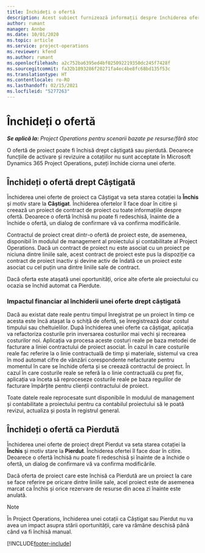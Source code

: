 ```yaml
---
title: Închideți o ofertă
description: Acest subiect furnizează informații despre închiderea ofertelor în Project Operations.
author: rumant
manager: Annbe
ms.date: 10/01/2020
ms.topic: article
ms.service: project-operations
ms.reviewer: kfend
ms.author: rumant
ms.openlocfilehash: a2c752ba6395ed4bf025092219350dc245f7428f
ms.sourcegitcommit: fa32b1893286f20271fa4ec4be8fc68bd135f53c
ms.translationtype: HT
ms.contentlocale: ro-RO
ms.lasthandoff: 02/15/2021
ms.locfileid: "5277263"
---
```

# <a name="close-a-quote"></a>Închideți o ofertă

_**Se aplică la:** Project Operations pentru scenarii bazate pe resurse/fără stoc_

O ofertă de proiect poate fi închisă drept câștigată sau pierdută. Deoarece funcțiile de activare și revizuire a cotațiilor nu sunt acceptate în Microsoft Dynamics 365 Project Operations, puteți închide ciorna unei oferte.

## <a name="close-a-quote-as-won"></a>Închideți o ofertă drept Câștigată

Închiderea unei oferte de proiect ca Câștigat va seta starea cotației la **Închis** și motiv stare la **Câștigat**. Închiderea ofertelor îl face doar în citire și creează un proiect de contract de proiect cu toate informațiile despre ofertă. Deoarece o ofertă închisă nu poate fi redeschisă, înainte de a închide o ofertă, un dialog de confirmare vă va confirma modificările.

Contractul de proiect creat dintr-o ofertă de proiect este, de asemenea, disponibil în modulul de management al proiectului și contabilitate al Project Operations. Dacă un contract de proiect nu este asociat cu un proiect pe niciuna dintre liniile sale, acest contract de proiect este pus la dispoziție ca contract de proiect inactiv și devine activ de îndată ce un proiect este asociat cu cel puțin una dintre liniile sale de contract.

Dacă oferta este atașată unei oportunități, orice alte oferte ale proiectului cu ocazia se închid automat ca Pierdute.

### <a name="financial-impact-of-closing-a-quote-as-won"></a>Impactul financiar al închiderii unei oferte drept câștigată

Dacă au existat date reale pentru timpul înregistrat pe un proiect în timp ce acesta este încă atașat la o schiță de ofertă, se înregistrează doar costul timpului sau cheltuielilor. După închiderea unei oferte ca câștigat, aplicația va refactoriza costurile prin inversarea costurilor mai vechi și recrearea costurilor noi. Aplicația va procesa aceste costuri reale pe baza metodei de facturare a liniei contractului de proiect asociat. În cazul în care costurile reale fac referire la o linie contractuală de timp și materiale, sistemul va crea în mod automat cifre de vânzări corespondente nefacturate pentru momentul în care se închide oferta și se creează contractul de proiect. În cazul în care costurile reale se referă la o linie contractuală cu preț fix, aplicația va înceta să reproceseze costurile reale pe baza regulilor de facturare împărțite pentru clienții contractului de proiect.

Toate datele reale reprocesate sunt disponibile în modulul de management și contabilitate a proiectului pentru ca contabilul proiectului să le poată revizui, actualiza și posta în registrul general. 

## <a name="close-a-quote-as-lost"></a>Închideți o ofertă ca Pierdută

Închiderea unei oferte de proiect drept Pierdut va seta starea cotației la **Închis** și motiv stare la **Pierdut**. Închiderea ofertei îl face doar în citire. Deoarece o ofertă închisă nu poate fi redeschisă și înainte de a închide o ofertă, un dialog de confirmare vă va confirma modificările.

Dacă oferta de proiect care este închisă ca Pierdută are un proiect la care se face referire pe oricare dintre liniile sale, acel proiect este de asemenea marcat ca Închis și orice rezervare de resurse din acea zi înainte este anulată.

> [!NOTE]
> În Project Operations, închiderea unei cotații ca Câștigat sau Pierdut nu va avea un impact asupra stării oportunității, care va rămâne deschisă până când va fi închisă manual.


[!INCLUDE[footer-include](../includes/footer-banner.md)]